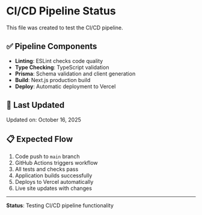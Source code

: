 # CI/CD Pipeline Status

This file was created to test the CI/CD pipeline.

## ✅ Pipeline Components

- **Linting**: ESLint checks code quality
- **Type Checking**: TypeScript validation
- **Prisma**: Schema validation and client generation  
- **Build**: Next.js production build
- **Deploy**: Automatic deployment to Vercel

## 🚀 Last Updated

Updated on: October 16, 2025

## 📋 Expected Flow

1. Code push to `main` branch
2. GitHub Actions triggers workflow
3. All tests and checks pass
4. Application builds successfully 
5. Deploys to Vercel automatically
6. Live site updates with changes

---

**Status**: Testing CI/CD pipeline functionality
